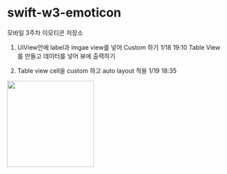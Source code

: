 # swift-w3-emoticon
모바일 3주차 이모티콘 저장소


1. UiView안에 label과 imgae view를 넣어 Custom 하기  1/18 19:10
    Table View를 만들고 데이터를 넣어 뷰에 출력하기


2. Table view cell을 custom 하고 auto layout 적용 1/19 18:35
<div>
<img width = "200" src = "https://user-images.githubusercontent.com/45382324/105030392-11cad880-5a97-11eb-83f9-68e712189d64.png"> </div>

